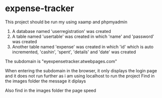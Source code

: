 # expense-tracker
This project should be run my using xaamp and phpmyadmin

1. A database named 'userregistration' was created
2. A table named 'usertable' was created in which 'name' and 'password' was created
3. Another table named 'expense' was created in which 'id' which is auto incremented, 'cashin', 'spent', 'details' and 'date' was created


The subdomain is "eyexpensetracker.atwebpages.com"

When entering the subdomain in the browser, it only displays the login page and it does not run further as i am using localhost to run the project
Find in the images folder the message it diplays

Also find in the images folder the page speed